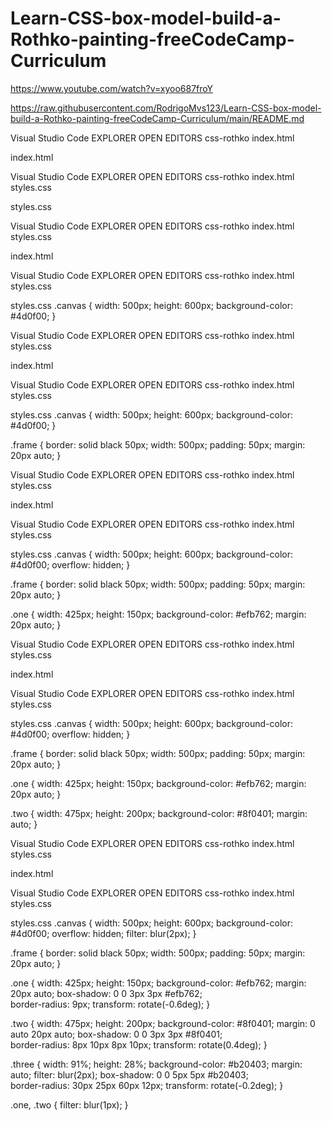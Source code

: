 # Learn-CSS-box-model-build-a-Rothko-painting-freeCodeCamp-Curriculum

https://www.youtube.com/watch?v=xyoo687froY  

https://raw.githubusercontent.com/RodrigoMvs123/Learn-CSS-box-model-build-a-Rothko-painting-freeCodeCamp-Curriculum/main/README.md



Visual Studio Code
EXPLORER 
OPEN EDITORS 
css-rothko
index.html

index.html
<!DOCTYPE html>
<html lang="en">
    <head>
        <meta charset="UTF-8">
        <meta name="viewport" content="width=device-width, initial-scale=1.0">
        <title>Rothko Painting</title>
    </head>
    <body>
        <div className="canvas"></div>
    </body>
</html>

Visual Studio Code
EXPLORER 
OPEN EDITORS 
css-rothko
index.html
styles.css

styles.css

Visual Studio Code
EXPLORER 
OPEN EDITORS 
css-rothko
index.html
styles.css

index.html
<!DOCTYPE html>
<html lang="en">
    <head>
        <meta charset="UTF-8">
        <meta name="viewport" content="width=device-width, initial-scale=1.0">
        <title>Rothko Painting</title>
        <link rel="stylesheet" href="styles.css">
    </head>
    <body>
        <div className="canvas"></div>
    </body>
</html>

Visual Studio Code
EXPLORER 
OPEN EDITORS 
css-rothko
index.html
styles.css

styles.css
.canvas {
    width: 500px;
    height: 600px;
    background-color: #4d0f00;
}

Visual Studio Code
EXPLORER 
OPEN EDITORS 
css-rothko
index.html
styles.css

index.html
<!DOCTYPE html>
<html lang="en">
    <head>
        <meta charset="UTF-8">
        <meta name="viewport" content="width=device-width, initial-scale=1.0">
        <title>Rothko Painting</title>
        <link rel="stylesheet" href="styles.css">
    </head>
    <body>
        <div className="frame"> 
            <div className="canvas"></div>
        </div>
    </body>
</html>

Visual Studio Code
EXPLORER 
OPEN EDITORS 
css-rothko
index.html
styles.css

styles.css
.canvas {
    width: 500px;
    height: 600px;
    background-color: #4d0f00;
}

.frame {
    border: solid black 50px;
    width: 500px;
    padding: 50px;
    margin: 20px auto;
}

Visual Studio Code
EXPLORER 
OPEN EDITORS 
css-rothko
index.html
styles.css

index.html
<!DOCTYPE html>
<html lang="en">
    <head>
        <meta charset="UTF-8">
        <meta name="viewport" content="width=device-width, initial-scale=1.0">
        <title>Rothko Painting</title>
        <link rel="stylesheet" href="styles.css">
    </head>
    <body>
        <div className="frame"> 
            <div className="canvas">
                <div class="one"></div>
            </div>
        </div>
    </body>
</html>

Visual Studio Code
EXPLORER 
OPEN EDITORS 
css-rothko
index.html
styles.css

styles.css
.canvas {
    width: 500px;
    height: 600px;
    background-color: #4d0f00;
    overflow: hidden;
}

.frame {
    border: solid black 50px;
    width: 500px;
    padding: 50px;
    margin: 20px auto;
}

.one {
    width: 425px;
    height: 150px;
    background-color: #efb762;
    margin: 20px auto;
}

Visual Studio Code
EXPLORER 
OPEN EDITORS 
css-rothko
index.html
styles.css

index.html
<!DOCTYPE html>
<html lang="en">
    <head>
        <meta charset="UTF-8">
        <meta name="viewport" content="width=device-width, initial-scale=1.0">
        <title>Rothko Painting</title>
        <link rel="stylesheet" href="styles.css">
    </head>
    <body>
        <div className="frame"> 
            <div className="canvas">
                <div class="one"></div>
                <div class="two"></div>
            </div>
        </div>
    </body>
</html>

Visual Studio Code
EXPLORER 
OPEN EDITORS 
css-rothko
index.html
styles.css

styles.css
.canvas {
    width: 500px;
    height: 600px;
    background-color: #4d0f00;
    overflow: hidden;
}

.frame {
    border: solid black 50px;
    width: 500px;
    padding: 50px;
    margin: 20px auto;
}

.one {
    width: 425px;
    height: 150px;
    background-color: #efb762;
    margin: 20px auto;
}

.two {
    width: 475px;
    height: 200px;
    background-color: #8f0401;
    margin: auto;
}

Visual Studio Code
EXPLORER 
OPEN EDITORS 
css-rothko
index.html
styles.css

index.html
<!DOCTYPE html>
<html lang="en">
    <head>
        <meta charset="UTF-8">
        <meta name="viewport" content="width=device-width, initial-scale=1.0">
        <title>Rothko Painting</title>
        <link rel="stylesheet" href="styles.css">
    </head>
    <body>
        <div className="frame"> 
            <div className="canvas">
                <div class="one"></div>
                <div class="two"></div>
                <div class="three"></div> 
            </div>
        </div>
    </body>
</html>

Visual Studio Code
EXPLORER 
OPEN EDITORS 
css-rothko
index.html
styles.css

styles.css
.canvas {
    width: 500px;
    height: 600px;
    background-color: #4d0f00;
    overflow: hidden;
    filter: blur(2px);
}

.frame {
    border: solid black 50px;
    width: 500px;
    padding: 50px;
    margin: 20px auto;
}

.one {
    width: 425px;
    height: 150px;
    background-color: #efb762;
    margin: 20px auto;
    box-shadow: 0 0 3px 3px #efb762;  
    border-radius: 9px;
    transform: rotate(-0.6deg);
}

.two {
    width: 475px;
    height: 200px;
    background-color: #8f0401;
    margin: 0 auto 20px auto;
    box-shadow: 0 0 3px 3px #8f0401;  
    border-radius: 8px 10px 8px 10px;
    transform: rotate(0.4deg);
}

.three {
    width: 91%;
    height: 28%;
    background-color: #b20403;
    margin: auto;
    filter: blur(2px);
    box-shadow: 0 0 5px 5px #b20403;  
    border-radius: 30px 25px 60px 12px;
    transform: rotate(-0.2deg);
}

.one, .two {
    filter: blur(1px);
}

